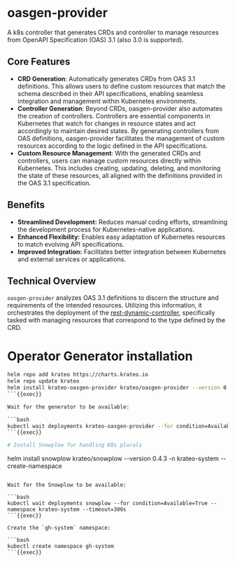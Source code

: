 # oasgen-provider
A k8s controller that generates CRDs and controller to manage resources from OpenAPI Specification (OAS) 3.1 (also 3.0 is supported).

## Core Features
- **CRD Generation**: Automatically generates CRDs from OAS 3.1 definitions. This allows users to define custom resources that match the schema described in their API specifications, enabling seamless integration and management within Kubernetes environments.
- **Controller Generation**: Beyond CRDs, oasgen-provider also automates the creation of controllers. Controllers are essential components in Kubernetes that watch for changes in resource states and act accordingly to maintain desired states. By generating controllers from OAS definitions, oasgen-provider facilitates the management of custom resources according to the logic defined in the API specifications.
- **Custom Resource Management**: With the generated CRDs and controllers, users can manage custom resources directly within Kubernetes. This includes creating, updating, deleting, and monitoring the state of these resources, all aligned with the definitions provided in the OAS 3.1 specification.

## Benefits
- **Streamlined Development:** Reduces manual coding efforts, streamlining the development process for Kubernetes-native applications.
- **Enhanced Flexibility:** Enables easy adaptation of Kubernetes resources to match evolving API specifications.
- **Improved Integration:** Facilitates better integration between Kubernetes and external services or applications.

## Technical Overview

`oasgen-provider` analyzes OAS 3.1 definitions to discern the structure and requirements of the intended resources. Utilizing this information, it orchestrates the deployment of the [rest-dynamic-controller](https://github.com/krateoplatformops/rest-dynamic-controller), specifically tasked with managing resources that correspond to the type defined by the CRD.


# Operator Generator installation

```bash
helm repo add krateo https://charts.krateo.io
helm repo update krateo
helm install krateo-oasgen-provider krateo/oasgen-provider --version 0.4.2 --namespace krateo-system --create-namespace 
```{{exec}}

Wait for the generator to be available:

```bash
kubectl wait deployments krateo-oasgen-provider --for condition=Available=True --namespace krateo-system --timeout=300s
```{{exec}}

# Install Snowplow for handling K8s plurals

```
helm install snowplow krateo/snowplow --version 0.4.3 -n krateo-system  --create-namespace 
```{{exec}}

Wait for the Snowplow to be available:

```bash
kubectl wait deployments snowplow --for condition=Available=True --namespace krateo-system --timeout=300s
```{{exec}}

Create the `gh-system` namespace:

```bash
kubectl create namespace gh-system
```{{exec}}